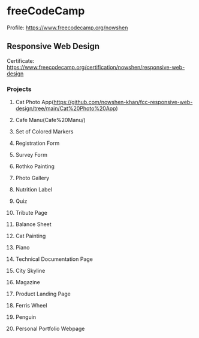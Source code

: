 # freeCodeCamp

Profile: https://www.freecodecamp.org/nowshen

## Responsive Web Design

Certificate: https://www.freecodecamp.org/certification/nowshen/responsive-web-design

### Projects

1. Cat Photo App(https://github.com/nowshen-khan/fcc-responsive-web-design/tree/main/Cat%20Photo%20App)
2. Cafe Manu(Cafe%20Manu/)
3. Set of Colored Markers
4. Registration Form
5. Survey Form

6. Rothko Painting
7. Photo Gallery
8. Nutrition Label
9. Quiz
10. Tribute Page

11. Balance Sheet
12. Cat Painting
13. Piano
14. Technical Documentation Page

15. City Skyline
16. Magazine
17. Product Landing Page

18. Ferris Wheel
19. Penguin
20. Personal Portfolio Webpage
